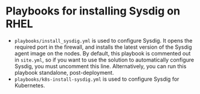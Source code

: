 # Playbooks for installing Sysdig on RHEL

-   `playbooks/install_sysdig.yml` is used to configure Sysdig. It opens the required port in the firewall, and installs the latest version of the Sysdig agent image on the nodes. By default, this playbook is commented out in `site.yml`, so if you want to use the solution to automatically configure Sysdig, you must uncomment this line. Alternatively, you can run this playbook standalone, post-deployment.
-   `playbooks/k8s-install-sysdig.yml` is used to configure Sysdig for Kubernetes.


